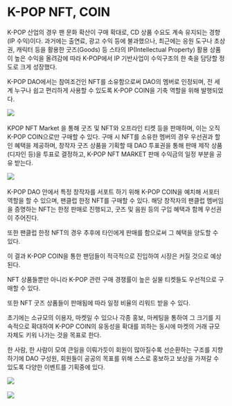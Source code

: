 # K-POP NFT, COIN

&#x20;K-POP 산업의 경우 팬 문화 확산이 구매 확대로, CD 상품 수요도 계속 유지되는 경향 (IP 수익)이다. 과거에는 출연료, 광고 수익 등에 불과했으나, 최근에는 응원 도구나 초상권, 캐릭터 등을 활용한 굿즈(Goods) 등 스타의 IP(Intellectual Property) 활용 상품이 높은 수익을 올려감에 따라 K-POP에서 IP 기반사업이 수익구조의 한 축을 담당할 정도로 크게 성장했다.

&#x20;K-POP DAO에서는 참여조건인 NFT를 소유함으로써 DAO의 멤버로 인정되며, 전 세계 누구나 쉽고 편리하게 사용할 수 있도록 K-POP COIN을 기축 역할을 위해 발행되었다.



![](../../../../../.gitbook/assets/kpop삽도kr010.png)



&#x20;KPOP NFT Market 을 통해 굿즈 및 NFT와 오프라인 티켓 등을 판매하며, 이는 오직 K-POP COIN으로만 구매할 수 있다. 구매 시 NFT를 소유한 멤버의 경우 우선권과 할인 혜택을 제공하며, 창작자 굿즈 상품을 기획할 때 DAO 투표권을 통해 판매 제작 상품(디자인 등)을 투표로 결정하고, K-POP NFT MARKET 판매 수익금의 일정 부분을 공유 받는다.



![](../../../../../.gitbook/assets/kpop삽도kr011.png)



&#x20;K-POP DAO 안에서 특정 창작자를 서포트 하기 위해 K-POP COIN을 예치해 서포터 역할을 할 수 있으며, 팬클럽 한정 NFT를 구매할 수 있다. 해당 창작자의 팬클럽 멤버임을 증명하는 NFT는 한정 판매로 진행되고, 굿즈 및 음원 등의 구입 혜택과 함께 우선권이 주어진다.

&#x20;또한 팬클럽 한정 NFT의 경우 추후에 타인에게 판매를 함으로써 그 혜택을 양도할 수 있다.

&#x20;이 결과 K-POP COIN을 통한 팬덤들이 적극적으로 진입하여 시장은 커질 것으로 예상된다.

&#x20;NFT 상품들뿐만 아니라 K-POP 관련 구매 경쟁률이 높은 실물 티켓들도 우선적으로 구매할 수 있다.

또한 NFT 굿즈 상품들이 판매됨에 따라 일정 비율의 리워드 받을 수 있다.

&#x20;초기에는 소규모의 이용자, 마켓일 수 있으나 각종 홍보, 마케팅을 통하여 그 크기를 지속적으로 확대하여 K-POP COIN의 유동성을 확대를 꾀하는 동시에 마켓의 거래 규모 자체도 키워 나가는 것을 목표로 한다.

&#x20;한 사람, 한 사람이 모여 큰일을 이뤄가듯이 회원이 많아질수록 선순환하는 구조를 지향하기에 DAO 구성원, 회원들이 공공의 목표를 위해 스스로 홍보하고 보상을 가져갈 수 있도록 다양한 이벤트를 기획중에 있다.



![](../../../../../.gitbook/assets/kpop삽도kr015.png)

![](../../../../../.gitbook/assets/kpop삽도012.png)
